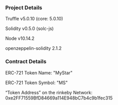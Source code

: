 ### Project Details

Truffle v5.0.10 (core: 5.0.10)

Solidity v0.5.0 (solc-js)

Node v10.14.2

openzeppelin-solidity 2.1.2

### Contract Details

ERC-721 Token Name: "MyStar"

ERC-721 Token Symbol: "MS"

“Token Address” on the rinkeby Network: 0xe2FF71559BfD84669a114E948bC7b4c9b1fec315
